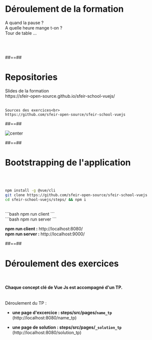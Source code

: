 # Déroulement de la formation
<p class="full-center">
A quand la pause ? <br>
A quelle heure mange t-on ? <br>
Tour de table ...
</p>
<br><br>

##==##

# Repositories
<p class="full-center">
    Slides de la formation<br>
    https://sfeir-open-source.github.io/sfeir-school-vuejs/<br><br>

    Sources des exercices<br>
    https://github.com/sfeir-open-source/sfeir-school-vuejs
</p>

##==##

<img alt="center" src="assets/images/school/basics/sfeir_people.png">

##==##

# Bootstrapping de l'application
<br><br>

```bash
npm install -g @vue/cli
git clone https://github.com/sfeir-open-source/sfeir-school-vuejs
cd sfeir-school-vuejs/steps/ && npm i
```
<br>
```bash
npm run client
```
<br>
```bash
npm run server
```
<br>
<p class="center">
<span><strong>npm run client :</strong></span>
<span> http://localhost:8080/<span>
<br>
<span><strong>npm run server :</strong></span>
<span> http://localhost:9000/</span>
</p>

##==##

# Déroulement des exercices
<br><br>
<span><strong>Chaque concept clé de Vue Js est accompagné d'un TP.</strong></span>
<br><br><br>
Déroulement du TP :
 - <strong>une page d'excercice : steps/src/pages/`name_tp`</strong> (http://localhost:8080/name_tp)

 - <strong>une page de solution : steps/src/pages/`_solution_tp`</strong>  (http://localhost:8080/solution_tp)
